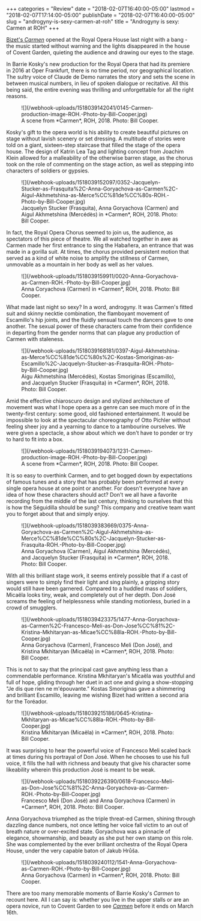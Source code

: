 +++
categories = "Review"
date = "2018-02-07T16:40:00-05:00"
lastmod = "2018-02-07T17:14:00-05:00"
publishDate = "2018-02-07T16:40:00-05:00"
slug = "androgyny-is-sexy-carmen-at-roh"
title = "Androgyny is sexy: Carmen at ROH"
+++

[Bizet's *Carmen*](http://www.roh.org.uk/productions/carmen-by-barrie-kosky) opened at the Royal Opera House last night with a bang - the music started without warning and the lights disappeared in the house of Covent Garden, quieting the audience and drawing our eyes to the stage.

In Barrie Kosky's new production for the Royal Opera that had its premiere in 2016 at Oper Frankfurt, there is no time period, nor geographical location. The sultry voice of Claude de Demo narrates the story and sets the scene in between musical numbers, in lieu of spoken dialogue or recitative. All this being said, the entire evening was thrilling and unforgettable for all the right reasons.

<figure data-type="image">
![](/webhook-uploads/1518039142041/0145-Carmen-production-image-ROH.-Photo-by-Bill-Cooper.jpg)
<figcaption>A scene from *Carmen*, ROH, 2018. Photo: Bill Cooper.</figcaption>
</figure>

Kosky's gift to the opera world is his ability to create beautiful pictures on stage without lavish scenery or set dressing. A multitude of stories were told on a giant, sixteen-step staircase that filled the stage of the opera house. The design of Katrin Lea Tag and lighting concept from Joachim Klein allowed for a malleability of the otherwise barren stage, as the chorus took on the role of commenting on the stage action, as well as stepping into characters of soldiers or gypsies.

<figure data-type="image">
![](/webhook-uploads/1518039152097/0352-Jacquelyn-Stucker-as-Frasquita%2C-Anna-Goryachova-as-Carmen%2C-Aigul-Akhmetshina-as-Merce%CC%81de%CC%80s-ROH.-Photo-by-Bill-Cooper.jpg)
<figcaption>Jacquelyn Stucker (Frasquita), Anna Goryachova (Carmen) and Aigul Akhmetshina (Mercédès) in *Carmen*, ROH, 2018. Photo: Bill Cooper.</figcaption>
</figure>

In fact, the Royal Opera Chorus seemed to join us, the audience, as spectators of this piece of theatre. We all watched together in awe as Carmen made her first entrance to sing the Habañera, an entrance that was made in a gorilla suit. At times, the chorus provided persistent motion that served as a kind of white noise to amplify the stillness of Carmen, unmovable as a mountain in her body as well as her values.

<figure data-type="image">
![](/webhook-uploads/1518039159911/0020-Anna-Goryachova-as-Carmen-ROH.-Photo-by-Bill-Cooper.jpg)
<figcaption>Anna Coryachova (Carmen) in *Carmen*, ROH, 2018. Photo: Bill Cooper.</figcaption>
</figure>

What made last night so sexy? In a word, androgyny. It was Carmen's fitted suit and skinny necktie combination, the flamboyant movement of Escamillo's hip joints, and the fluidly sensual touch the dancers gave to one another. The sexual power of these characters came from their confidence in departing from the gender norms that can plague any production of Carmen with staleness.

<figure data-type="image">
![](/webhook-uploads/1518039168181/0397-Aigul-Akhmetshina-as-Merce%CC%81de%CC%80s%2C-Kostas-Smoriginas-as-Escamillo%2C-Jacquelyn-Stucker-as-Frasquita-ROH.-Photo-by-Bill-Cooper.jpg)
<figcaption>Aigu Akhmetshina (Mercédès), Kostas Smoriginas (Escamillo), and Jacquelyn Stucker (Frasquita) in *Carmen*, ROH, 2018. Photo: Bill Cooper.</figcaption>
</figure>

Amid the effective chiaroscuro design and stylized architecture of movement was what I hope opera as a genre can see much more of in the twenty-first century: some good, old fashioned entertainment. It would be impossible to look at the spectacular choreography of Otto Pichler without feeling sheer joy and a yearning to dance to a tambourine ourselves. We were given a spectacle, a show about which we don't have to ponder or try to hard to fit into a box.

<figure data-type="image">
![](/webhook-uploads/1518039194073/1231-Carmen-production-image-ROH.-Photo-by-Bill-Cooper.jpg)
<figcaption>A scene from *Carmen*, ROH, 2018. Photo: Bill Cooper.</figcaption>
</figure>

It is so easy to overthink Carmen, and to get bogged down by expectations of famous tunes and a story that has probably been performed at every single opera house at one point or another. For doesn't everyone have an idea of how these characters should act? Don't we all have a favorite recording from the middle of the last century, thinking to ourselves that this is how the Séguidilla should be sung? This company and creative team want you to forget about that and simply enjoy.

<figure data-type="image">
![](/webhook-uploads/1518039383669/0375-Anna-Goryachova-as-Carmen%2C-Aigul-Akhmetshina-as-Merce%CC%81de%CC%80s%2C-Jacquelyn-Stucker-as-Frasquita-ROH.-Photo-by-Bill-Cooper.jpg)
<figcaption>Anna Goryachova (Carmen), Aigul Akhmetshina (Mercédès), and Jacquelyn Stucker (Frasquita) in *Carmen*, ROH, 2018. Photo: Bill Cooper.</figcaption>
</figure>

With all this brilliant stage work, it seems entirely possible that if a cast of singers were to simply find their light and sing plainly, a gripping story would still have been garnered. Compared to a huddled mass of soldiers, Micaëla looks tiny, weak, and completely out of her depth. Don José screams the feeling of helplessness while standing motionless, buried in a crowd of smugglers.

<figure data-type="image">
![](/webhook-uploads/1518039423375/1477-Anna-Goryachova-as-Carmen%2C-Francesco-Meli-as-Don-Jose%CC%81%2C-Kristina-Mkhitaryan-as-Micae%CC%88la-ROH.-Photo-by-Bill-Cooper.jpg)
<figcaption>Anna Goryachova (Carmen), Francesco Meli (Don José), and Kristina Mkhitaryan (Micaëla) in *Carmen*, ROH, 2018. Photo: Bill Cooper.</figcaption>
</figure>

This is not to say that the principal cast gave anything less than a commendable performance. Kristina Mkhitaryan's Micaëla was youthful and full of hope, gliding through her duet in act one and giving a show-stopping "Je dis que rien ne m'épouvante." Kostas Smoriginas gave a shimmering and brilliant Escamillo, leaving me wishing Bizet had written a second aria for the Toréador.

<figure data-type="image">
![](/webhook-uploads/1518039215186/0645-Kristina-Mkhitaryan-as-Micae%CC%88la-ROH.-Photo-by-Bill-Cooper.jpg)
<figcaption>Kristina Mkhitaryan (Micaëla) in *Carmen*, ROH, 2018. Photo: Bill Cooper.</figcaption>
</figure>

It was surprising to hear the powerful voice of Francesco Meli scaled back at times during his portrayal of Don José. When he chooses to use his full voice, it fills the hall with richness and beauty that give his character some likeability wherein this production José is meant to be weak.

<figure data-type="image">
![](/webhook-uploads/1518039226390/0618-Francesco-Meli-as-Don-Jose%CC%81%2C-Anna-Goryachova-as-Carmen-ROH.-Photo-by-Bill-Cooper.jpg)
<figcaption>Francesco Meli (Don José) and Anna Goryachova (Carmen) in *Carmen*, ROH, 2018. Photo: Bill Cooper.</figcaption>
</figure>

Anna Goryachova triumphed as the triple threat-ed Carmen, shining through dazzling dance numbers, not once letting her voice fall victim to an out of breath nature or over-excited state. Goryachova was a pinnacle of elegance, showmanship, and beauty as she put her own stamp on this role. She was complemented by the ever brilliant orchestra of the Royal Opera House, under the very capable baton of Jakub Hrůša.

<figure data-type="image">
![](/webhook-uploads/1518039240112/1541-Anna-Goryachova-as-Carmen-ROH.-Photo-by-Bill-Cooper.jpg)
<figcaption>Anna Goryachova (Carmen) in *Carmen*, ROH, 2018. Photo: Bill Cooper.</figcaption>
</figure>

There are too many memorable moments of Barrie Kosky's *Carmen* to recount here. All I can say is: whether you live in the upper stalls or are an opera novice, run to Covent Garden to see [*Carmen*](http://www.roh.org.uk/productions/carmen-by-barrie-kosky) before it ends on March 16th.
